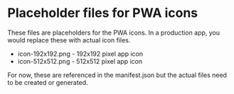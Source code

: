 # Placeholder files for PWA icons

These files are placeholders for the PWA icons. In a production app, you would replace these with actual icon files.

- icon-192x192.png - 192x192 pixel app icon
- icon-512x512.png - 512x512 pixel app icon

For now, these are referenced in the manifest.json but the actual files need to be created or generated.
